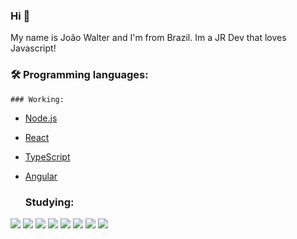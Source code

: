 ### Hi 👋
My name is João Walter and I'm from Brazil. Im a JR Dev that loves Javascript! 

### 🛠 Programming languages:

    ### Working:
- [Node.js](https://nodejs.org/en/)
- [React](https://pt-br.reactjs.org/)
- [TypeScript](https://www.typescriptlang.org/)
- [Angular](https://angular.io/)

    ### Studying:
<img src="{https://img.shields.io/badge/JavaScript-F7DF1E?style=for-the-badge&logo=javascript&logoColor=black}" />
<img src="{https://img.shields.io/badge/Node.js-43853D?style=for-the-badge&logo=node-dot-js&logoColor=white}" />
<img src="{https://img.shields.io/badge/React-20232A?style=for-the-badge&logo=react&logoColor=61DAFB}" />
<img src="{	https://img.shields.io/badge/React_Native-20232A?style=for-the-badge&logo=react&logoColor=61DAFB}" />
<img src="{	https://img.shields.io/badge/TypeScript-007ACC?style=for-the-badge&logo=typescript&logoColor=white}" />
<img src="{https://img.shields.io/badge/Angular-DD0031?style=for-the-badge&logo=angular&logoColor=white}" />
<img src="{https://img.shields.io/badge/Redux-593D88?style=for-the-badge&logo=redux&logoColor=white}" />
<img src="{https://img.shields.io/badge/Bootstrap-563D7C?style=for-the-badge&logo=bootstrap&logoColor=white}" />
